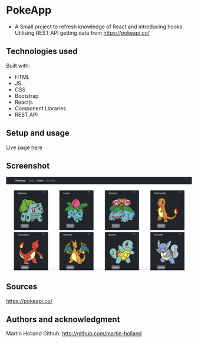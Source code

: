 # PokeApp

- A Small project to refresh knowledge of React and introducing hooks. Utilising REST API getting data from https://pokeapi.co/

## Technologies used

Built with:

- HTML
- JS
- CSS
- Bootstrap
- Reactjs
- Component Libraries
- REST API

## Setup and usage

Live page [here](https://github.com/margittennosaar/markdown_study_materials)

## Screenshot

![Screenshot](screenshot.png)

## Sources

https://pokeapi.co/

## Authors and acknowledgment

Martin Holland
Github: http://github.com/martin-holland
